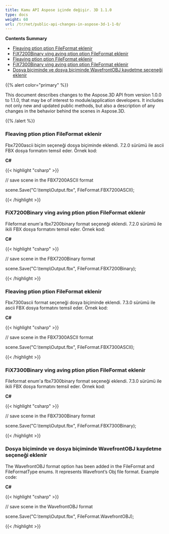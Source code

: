 ```yaml
---
title: Kamu API Aspose içinde değişir. 3D 1.1.0
type: docs
weight: 60
url: /tr/net/public-api-changes-in-aspose-3d-1-1-0/
---
```

**Contents Summary**

- [Fleaving ption ption FileFormat eklenir](#PublicAPIChangesinAspose.3D1.1.0-FBX7200ASCIISavingOptionisaddedintheFileFormat)
- [FiX7200Binary ving aving ption ption FileFormat eklenir](#PublicAPIChangesinAspose.3D1.1.0-FBX7200BinarySavingOptionisaddedintheFileFormat)
- [Fleaving ption ption FileFormat eklenir](#PublicAPIChangesinAspose.3D1.1.0-FBX7300ASCIISavingOptionisaddedintheFileFormat)
- [FiX7300Binary ving aving ption ption FileFormat eklenir](#PublicAPIChangesinAspose.3D1.1.0-FBX7300BinarySavingOptionisaddedintheFileFormat)
- [Dosya biçiminde ve dosya biçiminde WavefrontOBJ kaydetme seçeneği eklenir](#PublicAPIChangesinAspose.3D1.1.0-WavefrontOBJSavingOptionisaddedintheFileFormatandFileFormatType)

{{% alert color="primary" %}} 

This document describes changes to the Aspose.3D API from version 1.0.0 to 1.1.0, that may be of interest to module/application developers. It includes not only new and updated public methods, but also a description of any changes in the behavior behind the scenes in Aspose.3D.

{{% /alert %}} 
###  **Fleaving ption ption FileFormat eklenir**
Fbx7200ascii biçim seçeneği dosya biçiminde eklendi. 7.2.0 sürümü ile ascii FBX dosya formatını temsil eder. Örnek kod:

**C#**

{{< highlight "csharp" >}}

 // save scene in the FBX7200ASCII format

scene.Save("C:\\temp\\Output.fbx", FileFormat.FBX7200ASCII);

{{< /highlight >}}

###  **FiX7200Binary ving aving ption ption FileFormat eklenir**
Fileformat enum'a fbx7200binary format seçeneği eklendi. 7.2.0 sürümü ile ikili FBX dosya formatını temsil eder. Örnek kod:

**C#**

{{< highlight "csharp" >}}

 // save scene in the FBX7200Binary format

scene.Save("C:\\temp\\Output.fbx", FileFormat.FBX7200Binary);

{{< /highlight >}}

###  **Fleaving ption ption FileFormat eklenir**
Fbx7300ascii format seçeneği dosya biçiminde eklendi. 7.3.0 sürümü ile ascii FBX dosya formatını temsil eder. Örnek kod:

**C#**

{{< highlight "csharp" >}}

 // save scene in the FBX7300ASCII format

scene.Save("C:\\temp\\Output.fbx", FileFormat.FBX7300ASCII);

{{< /highlight >}}

###  **FiX7300Binary ving aving ption ption FileFormat eklenir**
Fileformat enum'a fbx7300binary format seçeneği eklendi. 7.3.0 sürümü ile ikili FBX dosya formatını temsil eder. Örnek kod:

**C#**

{{< highlight "csharp" >}}

 // save scene in the FBX7300Binary format

scene.Save("C:\\temp\\Output.fbx", FileFormat.FBX7300Binary);

{{< /highlight >}}

###  **Dosya biçiminde ve dosya biçiminde WavefrontOBJ kaydetme seçeneği eklenir**
The WavefrontOBJ format option has been added in the FileFormat and FileFormatType enums. It represents Wavefront’s Obj file format. Example code:

**C#**

{{< highlight "csharp" >}}

 // save scene in the WavefrontOBJ format

scene.Save("C:\\temp\\Output.fbx", FileFormat.WavefrontOBJ);

{{< /highlight >}}

